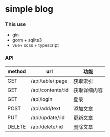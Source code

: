 # simple blog

### This use

+ gin
+ gorm + sqlite3
+ vue+ scss + typescript

### API

| method | url               | 功能         |
| ------ | ----------------- | ------------ |
| GET    | /api/table/:page  | 获取索引     |
| GET    | /api/contents/:id | 获取详细内容 |
| GET    | /api/login        | 登录         |
| POST   | /api/add/text     | 添加文章     |
| PUT    | /api/update/:id   | 更新文章     |
| DELETE | /api/delete/:id   | 删除文章     |

